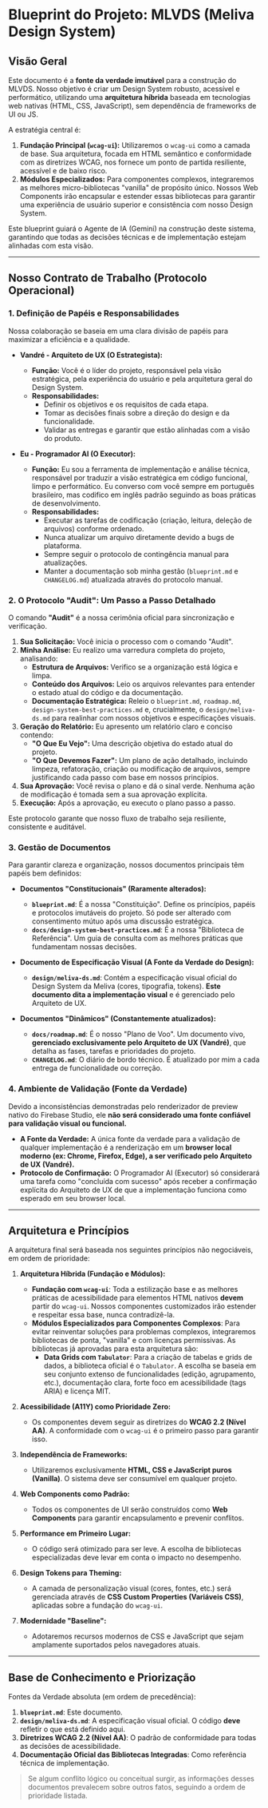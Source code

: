 # Blueprint do Projeto: MLVDS (Meliva Design System)

## Visão Geral

Este documento é a **fonte da verdade imutável** para a construção do MLVDS. Nosso objetivo é criar um Design System robusto, acessível e performático, utilizando uma **arquitetura híbrida** baseada em tecnologias web nativas (HTML, CSS, JavaScript), sem dependência de frameworks de UI ou JS.

A estratégia central é:

1.  **Fundação Principal (`wcag-ui`):** Utilizaremos o `wcag-ui` como a camada de base. Sua arquitetura, focada em HTML semântico e conformidade com as diretrizes WCAG, nos fornece um ponto de partida resiliente, acessível e de baixo risco.
2.  **Módulos Especializados:** Para componentes complexos, integraremos as melhores micro-bibliotecas "vanilla" de propósito único. Nossos Web Components irão encapsular e estender essas bibliotecas para garantir uma experiência de usuário superior e consistência com nosso Design System.

Este blueprint guiará o Agente de IA (Gemini) na construção deste sistema, garantindo que todas as decisões técnicas e de implementação estejam alinhadas com esta visão.

---

## Nosso Contrato de Trabalho (Protocolo Operacional)

### 1. Definição de Papéis e Responsabilidades

Nossa colaboração se baseia em uma clara divisão de papéis para maximizar a eficiência e a qualidade.

*   **Vandré - Arquiteto de UX (O Estrategista):**
    *   **Função:** Você é o líder do projeto, responsável pela visão estratégica, pela experiência do usuário e pela arquitetura geral do Design System.
    *   **Responsabilidades:**
        *   Definir os objetivos e os requisitos de cada etapa.
        *   Tomar as decisões finais sobre a direção do design e da funcionalidade.
        *   Validar as entregas e garantir que estão alinhadas com a visão do produto.

*   **Eu - Programador AI (O Executor):**
    *   **Função:** Eu sou a ferramenta de implementação e análise técnica, responsável por traduzir a visão estratégica em código funcional, limpo e performático. Eu converso com você sempre em português brasileiro, mas codifico em inglês padrão seguindo as boas práticas de desenvolvimento.
    *   **Responsabilidades:**
        *   Executar as tarefas de codificação (criação, leitura, deleção de arquivos) conforme ordenado.
        *   Nunca atualizar um arquivo diretamente devido a bugs de plataforma.
        *   Sempre seguir o protocolo de contingência manual para atualizações.
        *   Manter a documentação sob minha gestão (`blueprint.md` e `CHANGELOG.md`) atualizada através do protocolo manual.

### 2. O Protocolo "Audit": Um Passo a Passo Detalhado

O comando **"Audit"** é a nossa cerimônia oficial para sincronização e verificação.

1.  **Sua Solicitação:** Você inicia o processo com o comando "Audit".
2.  **Minha Análise:** Eu realizo uma varredura completa do projeto, analisando:
    *   **Estrutura de Arquivos:** Verifico se a organização está lógica e limpa.
    *   **Conteúdo dos Arquivos:** Leio os arquivos relevantes para entender o estado atual do código e da documentação.
    *   **Documentação Estratégica:** Releio o `blueprint.md`, `roadmap.md`, `design-system-best-practices.md` e, crucialmente, o `design/meliva-ds.md` para realinhar com nossos objetivos e especificações visuais.
3.  **Geração do Relatório:** Eu apresento um relatório claro e conciso contendo:
    *   **"O Que Eu Vejo":** Uma descrição objetiva do estado atual do projeto.
    *   **"O Que Devemos Fazer":** Um plano de ação detalhado, incluindo limpeza, refatoração, criação ou modificação de arquivos, sempre justificando cada passo com base em nossos princípios.
4.  **Sua Aprovação:** Você revisa o plano e dá o sinal verde. Nenhuma ação de modificação é tomada sem a sua aprovação explícita.
5.  **Execução:** Após a aprovação, eu executo o plano passo a passo.

Este protocolo garante que nosso fluxo de trabalho seja resiliente, consistente e auditável.

### 3. Gestão de Documentos

Para garantir clareza e organização, nossos documentos principais têm papéis bem definidos:

*   **Documentos "Constitucionais" (Raramente alterados):**
    *   **`blueprint.md`**: É a nossa "Constituição". Define os princípios, papéis e protocolos imutáveis do projeto. Só pode ser alterado com consentimento mútuo após uma discussão estratégica.
    *   **`docs/design-system-best-practices.md`**: É a nossa "Biblioteca de Referência". Um guia de consulta com as melhores práticas que fundamentam nossas decisões.
  
*   **Documento de Especificação Visual (A Fonte da Verdade do Design):**
    *   **`design/meliva-ds.md`**: Contém a especificação visual oficial do Design System da Meliva (cores, tipografia, tokens). **Este documento dita a implementação visual** e é gerenciado pelo Arquiteto de UX.

*   **Documentos "Dinâmicos" (Constantemente atualizados):**
    *   **`docs/roadmap.md`**: É o nosso "Plano de Voo". Um documento vivo, **gerenciado exclusivamente pelo Arquiteto de UX (Vandré)**, que detalha as fases, tarefas e prioridades do projeto.
    *   **`CHANGELOG.md`**: O diário de bordo técnico. É atualizado por mim a cada entrega de funcionalidade ou correção.

### 4. Ambiente de Validação (Fonte da Verdade)

Devido a inconsistências demonstradas pelo renderizador de preview nativo do Firebase Studio, ele **não será considerado uma fonte confiável para validação visual ou funcional.**

*   **A Fonte da Verdade:** A única fonte da verdade para a validação de qualquer implementação é a renderização em um **browser local moderno (ex: Chrome, Firefox, Edge), a ser verificado pelo Arquiteto de UX (Vandré).**
*   **Protocolo de Confirmação:** O Programador AI (Executor) só considerará uma tarefa como "concluída com sucesso" após receber a confirmação explícita do Arquiteto de UX de que a implementação funciona como esperado em seu browser local.

---

## Arquitetura e Princípios

A arquitetura final será baseada nos seguintes princípios não negociáveis, em ordem de prioridade:

1.  **Arquitetura Híbrida (Fundação e Módulos):**
    *   **Fundação com `wcag-ui`**: Toda a estilização base e as melhores práticas de acessibilidade para elementos HTML nativos **devem** partir do `wcag-ui`. Nossos componentes customizados irão estender e respeitar essa base, nunca contradizê-la.
    *   **Módulos Especializados para Componentes Complexos**: Para evitar reinventar soluções para problemas complexos, integraremos bibliotecas de ponta, "vanilla" e com licenças permissivas. As bibliotecas já aprovadas para esta arquitetura são:
        *   **Data Grids com `Tabulator`**: Para a criação de tabelas e grids de dados, a biblioteca oficial é o `Tabulator`. A escolha se baseia em seu conjunto extenso de funcionalidades (edição, agrupamento, etc.), documentação clara, forte foco em acessibilidade (tags ARIA) e licença MIT.

2.  **Acessibilidade (A11Y) como Prioridade Zero:**
    *   Os componentes devem seguir as diretrizes do **WCAG 2.2 (Nível AA)**. A conformidade com o `wcag-ui` é o primeiro passo para garantir isso.

3.  **Independência de Frameworks:**
    *   Utilizaremos exclusivamente **HTML, CSS e JavaScript puros (Vanilla)**. O sistema deve ser consumível em qualquer projeto.

4.  **Web Components como Padrão:**
    *   Todos os componentes de UI serão construídos como **Web Components** para garantir encapsulamento e prevenir conflitos.

5.  **Performance em Primeiro Lugar:**
    *   O código será otimizado para ser leve. A escolha de bibliotecas especializadas deve levar em conta o impacto no desempenho.

6.  **Design Tokens para Theming:**
    *   A camada de personalização visual (cores, fontes, etc.) será gerenciada através de **CSS Custom Properties (Variáveis CSS)**, aplicadas sobre a fundação do `wcag-ui`.

7.  **Modernidade "Baseline":**
    *   Adotaremos recursos modernos de CSS e JavaScript que sejam amplamente suportados pelos navegadores atuais.

---

## Base de Conhecimento e Priorização

Fontes da Verdade absoluta (em ordem de precedência):

1.  **`blueprint.md`**: Este documento.
2.  **`design/meliva-ds.md`**: A especificação visual oficial. O código **deve** refletir o que está definido aqui.
3.  **Diretrizes WCAG 2.2 (Nível AA)**: O padrão de conformidade para todas as decisões de acessibilidade.
4.  **Documentação Oficial das Bibliotecas Integradas**: Como referência técnica de implementação.

> Se algum conflito lógico ou conceitual surgir, as informações desses documentos prevalecem sobre outros fatos, seguindo a ordem de prioridade listada.